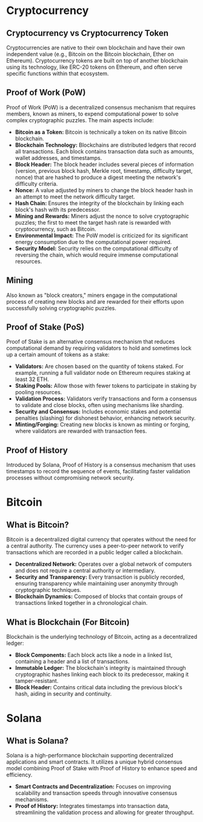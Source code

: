 # Cryptocurrency

## Cryptocurrency vs Cryptocurrency Token
Cryptocurrencies are native to their own blockchain and have their own independent value (e.g., Bitcoin on the Bitcoin blockchain, Ether on Ethereum). Cryptocurrency tokens are built on top of another blockchain using its technology, like ERC-20 tokens on Ethereum, and often serve specific functions within that ecosystem.

## Proof of Work (PoW)
Proof of Work (PoW) is a decentralized consensus mechanism that requires members, known as miners, to expend computational power to solve complex cryptographic puzzles. The main aspects include:

- **Bitcoin as a Token:** Bitcoin is technically a token on its native Bitcoin blockchain.
- **Blockchain Technology:** Blockchains are distributed ledgers that record all transactions. Each block contains transaction data such as amounts, wallet addresses, and timestamps.
- **Block Header:** The block header includes several pieces of information (version, previous block hash, Merkle root, timestamp, difficulty target, nonce) that are hashed to produce a digest meeting the network's difficulty criteria.
- **Nonce:** A value adjusted by miners to change the block header hash in an attempt to meet the network difficulty target.
- **Hash Chain:** Ensures the integrity of the blockchain by linking each block's hash with its predecessor.
- **Mining and Rewards:** Miners adjust the nonce to solve cryptographic puzzles; the first to meet the target hash rate is rewarded with cryptocurrency, such as Bitcoin.
- **Environmental Impact:** The PoW model is criticized for its significant energy consumption due to the computational power required.
- **Security Model:** Security relies on the computational difficulty of reversing the chain, which would require immense computational resources.

## Mining
Also known as "block creators," miners engage in the computational process of creating new blocks and are rewarded for their efforts upon successfully solving cryptographic puzzles.

## Proof of Stake (PoS)
Proof of Stake is an alternative consensus mechanism that reduces computational demand by requiring validators to hold and sometimes lock up a certain amount of tokens as a stake:

- **Validators:** Are chosen based on the quantity of tokens staked. For example, running a full validator node on Ethereum requires staking at least 32 ETH.
- **Staking Pools:** Allow those with fewer tokens to participate in staking by pooling resources.
- **Validation Process:** Validators verify transactions and form a consensus to validate and close blocks, often using mechanisms like sharding.
- **Security and Consensus:** Includes economic stakes and potential penalties (slashing) for dishonest behavior, enhancing network security.
- **Minting/Forging:** Creating new blocks is known as minting or forging, where validators are rewarded with transaction fees.

## Proof of History
Introduced by Solana, Proof of History is a consensus mechanism that uses timestamps to record the sequence of events, facilitating faster validation processes without compromising network security.

# Bitcoin

## What is Bitcoin?
Bitcoin is a decentralized digital currency that operates without the need for a central authority. The currency uses a peer-to-peer network to verify transactions which are recorded in a public ledger called a blockchain.

- **Decentralized Network:** Operates over a global network of computers and does not require a central authority or intermediary.
- **Security and Transparency:** Every transaction is publicly recorded, ensuring transparency while maintaining user anonymity through cryptographic techniques.
- **Blockchain Dynamics:** Composed of blocks that contain groups of transactions linked together in a chronological chain.

## What is Blockchain (For Bitcoin)
Blockchain is the underlying technology of Bitcoin, acting as a decentralized ledger:

- **Block Components:** Each block acts like a node in a linked list, containing a header and a list of transactions.
- **Immutable Ledger:** The blockchain's integrity is maintained through cryptographic hashes linking each block to its predecessor, making it tamper-resistant.
- **Block Header:** Contains critical data including the previous block's hash, aiding in security and continuity.

# Solana

## What is Solana?
Solana is a high-performance blockchain supporting decentralized applications and smart contracts. It utilizes a unique hybrid consensus model combining Proof of Stake with Proof of History to enhance speed and efficiency.

- **Smart Contracts and Decentralization:** Focuses on improving scalability and transaction speeds through innovative consensus mechanisms.
- **Proof of History:** Integrates timestamps into transaction data, streamlining the validation process and allowing for greater throughput.